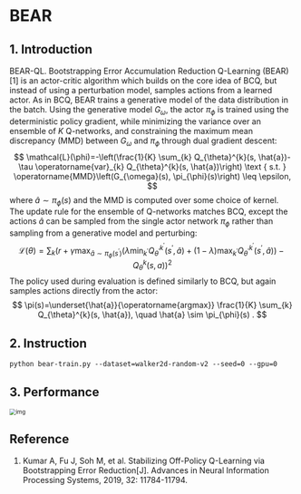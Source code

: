 # BEAR

## 1. Introduction

BEAR-QL. Bootstrapping Error Accumulation Reduction Q-Learning (BEAR) [1] is an actor-critic algorithm which builds on the core idea of BCQ, but instead of using a perturbation model, samples actions from a learned actor. As in BCQ, BEAR trains a generative model of the data distribution in the batch. Using the generative model $G_{\omega}$, the actor $\pi_{\phi}$ is trained using the deterministic policy gradient, while minimizing the variance over an ensemble of $K$ Q-networks, and constraining the maximum mean discrepancy (MMD) between $G_{\omega}$ and $\pi_{\phi}$ through dual gradient descent:
$$
\mathcal{L}(\phi)=-\left(\frac{1}{K} \sum_{k} Q_{\theta}^{k}(s, \hat{a})-\tau \operatorname{var}_{k} Q_{\theta}^{k}(s, \hat{a})\right) \text { s.t. } \operatorname{MMD}\left(G_{\omega}(s), \pi_{\phi}(s)\right) \leq \epsilon,
$$
where $\hat{a} \sim \pi_{\phi}(s)$ and the MMD is computed over some choice of kernel. The update rule for the ensemble of Q-networks matches BCQ, except the actions $\hat{a}$ can be sampled from the single actor network $\pi_{\phi}$ rather than sampling from a generative model and perturbing:
$$
\mathcal{L}(\theta)=\sum_{k}\left(r+\gamma \max _{\hat{a} \sim \pi_{\phi}\left(s^{\prime}\right)}\left(\lambda \min _{k^{\prime}} Q_{\theta^{\prime}}^{k^{\prime}}\left(s^{\prime}, \hat{a}\right)+(1-\lambda) \max _{k^{\prime}} Q_{\theta^{\prime}}^{k^{\prime}}\left(s^{\prime}, \hat{a}\right)\right)-Q_{\theta}^{k}(s, a)\right)^{2}
$$
The policy used during evaluation is defined similarly to $\mathrm{BCQ}$, but again samples actions directly from the actor:
$$
\pi(s)=\underset{\hat{a}}{\operatorname{argmax}} \frac{1}{K} \sum_{k} Q_{\theta}^{k}(s, \hat{a}), \quad \hat{a} \sim \pi_{\phi}(s) .
$$

## 2. Instruction

```
python bear-train.py --dataset=walker2d-random-v2 --seed=0 --gpu=0
```

## 3. Performance

<img src="https://z3.ax1x.com/2021/10/21/5s0eQx.png" alt="img" style="zoom:70%;" />

## Reference

1. Kumar A, Fu J, Soh M, et al. Stabilizing Off-Policy Q-Learning via Bootstrapping Error Reduction[J]. Advances in Neural Information Processing Systems, 2019, 32: 11784-11794.

   

